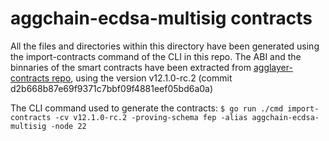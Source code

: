 # aggchain-ecdsa-multisig contracts

All the files and directories within this directory have been generated using the import-contracts command of the CLI in this repo.
The ABI and the binnaries of the smart contracts have been extracted from [agglayer-contracts repo](https://github.com/agglayer/agglayer-contracts.git), using the version v12.1.0-rc.2 (commit d2b668b87e69f9371c7bbf09f4881eef05bd6a0a)

The CLI command used to generate the contracts: `$ go run ./cmd import-contracts -cv v12.1.0-rc.2 -proving-schema fep -alias aggchain-ecdsa-multisig -node 22`
